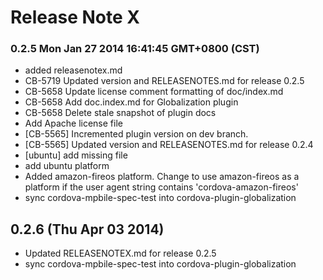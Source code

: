 <!--
#
# Licensed to the Apache Software Foundation (ASF) under one
# or more contributor license agreements.  See the NOTICE file
# distributed with this work for additional information
# regarding copyright ownership.  The ASF licenses this file
# to you under the Apache License, Version 2.0 (the
# "License"); you may not use this file except in compliance
# with the License.  You may obtain a copy of the License at
#
# http://www.apache.org/licenses/LICENSE-2.0
#
# Unless required by applicable law or agreed to in writing,
# software distributed under the License is distributed on an
# "AS IS" BASIS, WITHOUT WARRANTIES OR CONDITIONS OF ANY
#  KIND, either express or implied.  See the License for the
# specific language governing permissions and limitations
# under the License.
#
-->
# Release Note X


### 0.2.5 Mon Jan 27 2014 16:41:45 GMT+0800 (CST)
 *  added releasenotex.md
 *  CB-5719 Updated version and RELEASENOTES.md for release 0.2.5
 *  CB-5658 Update license comment formatting of doc/index.md
 *  CB-5658 Add doc.index.md for Globalization plugin
 *  CB-5658 Delete stale snapshot of plugin docs
 *  Add Apache license file
 *  [CB-5565] Incremented plugin version on dev branch.
 *  [CB-5565] Updated version and RELEASENOTES.md for release 0.2.4
 *  [ubuntu] add missing file
 *  add ubuntu platform
 *  Added amazon-fireos platform. Change to use amazon-fireos as a platform if the user agent string contains 'cordova-amazon-fireos'
 *  sync cordova-mpbile-spec-test into cordova-plugin-globalization


## 0.2.6 (Thu Apr 03 2014)


 *  Updated RELEASENOTEX.md for release 0.2.5
 *  sync cordova-mpbile-spec-test into cordova-plugin-globalization
